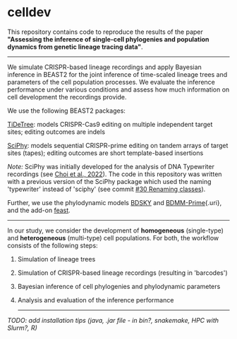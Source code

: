 # celldev

This repository contains code to reproduce the results of the paper **"Assessing the inference of single-cell phylogenies and population dynamics from genetic lineage tracing data"**.

------------------------------------------------------------------------

We simulate CRISPR-based lineage recordings and apply Bayesian inference in BEAST2 for the joint inference of time-scaled lineage trees and parameters of the cell population processes. We evaluate the inference performance under various conditions and assess how much information on cell development the recordings provide.

We use the following BEAST2 packages:

[TiDeTree](https://github.com/seidels/tidetree): models CRISPR-Cas9 editing on multiple independent target sites; editing outcomes are indels

[SciPhy](https://github.com/azwaans/SciPhy/tree/master): models sequential CRISPR-prime editing on tandem arrays of target sites (tapes); editing outcomes are short template-based insertions

*Note:* SciPhy was initially developed for the analysis of DNA Typewriter recordings (see [Choi et al., 2022](https://www.nature.com/articles/s41586-022-04922-8)). The code in this repository was written with a previous version of the SciPhy package which used the naming 'typewriter' instead of 'sciphy' (see commit [#30 Renaming classes](https://github.com/azwaans/SciPhy/commit/ead14aa57874a6c8157cba155f288ad8bf28707e)).

Further, we use the phylodynamic models [BDSKY](https://github.com/BEAST2-Dev/bdsky/tree/master/src/bdsky/evolution/speciation) and [BDMM-Prime](https://github.com/tgvaughan/BDMM-Prime/tree/master){.uri}, and the add-on [feast](https://github.com/tgvaughan/feast).

------------------------------------------------------------------------

In our study, we consider the development of **homogeneous** (single-type) and **heterogeneous** (multi-type) cell populations. For both, the workflow consists of the following steps:

1.  Simulation of lineage trees

2.  Simulation of CRISPR-based lineage recordings (resulting in 'barcodes')

3.  Bayesian inference of cell phylogenies and phylodynamic parameters

4.  Analysis and evaluation of the inference performance

    ------------------------------------------------------------------------

*TODO: add installation tips (java, .jar file - in bin?, snakemake, HPC with Slurm?, R)*
